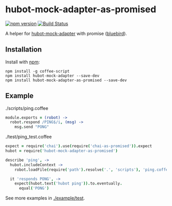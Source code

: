 # hubot-mock-adapter-as-promised 
[![npm version](https://badge.fury.io/js/hubot-mock-adapter-as-promised.svg)](http://badge.fury.io/js/hubot-mock-adapter-as-promised)
[![Build Status](https://travis-ci.org/ikuo/hubot-mock-adapter-as-promised.svg?branch=master)](https://travis-ci.org/ikuo/hubot-mock-adapter-as-promised)

A helper for [hubot-mock-adapter](https://github.com/blalor/hubot-mock-adapter) with promise ([bluebird](https://github.com/petkaantonov/bluebird)).

## Installation

Install with [npm](https://www.npmjs.com/):

```shell
npm install -g coffee-script
npm install hubot-mock-adapter --save-dev
npm install hubot-mock-adapter-as-promised --save-dev
```

## Example

./scripts/ping.coffee

```coffeescript
module.exports = (robot) ->
  robot.respond /PING$/i, (msg) ->
    msg.send "PONG"
```

./test/ping_test.coffee

```coffeescript
expect = require('chai').use(require('chai-as-promised')).expect
hubot = require('hubot-mock-adapter-as-promised')

describe 'ping', ->
  hubot.includeContext ->
    robot.loadFile(require('path').resolve('.', 'scripts'), 'ping.coffee')

  it 'responds PONG', ->
    expect(hubot.text('hubot ping')).to.eventually.
      equal('PONG')
```

See more examples in [./example/test](./example/test).
